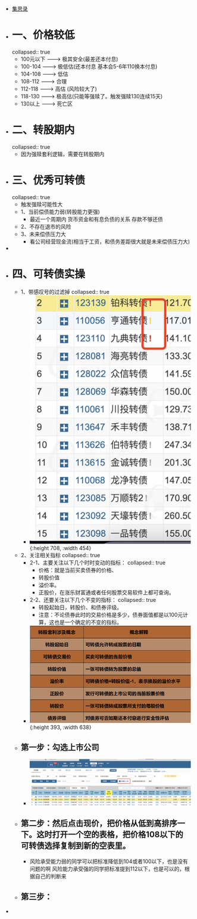 - [集思录](https://www.jisilu.cn/web/data/cb/list)
- # 一、价格较低
  collapsed:: true
	- 100元以下   ---> 极其安全(最差还本付息)
	- 100-104      ---> 极低估(还本付息 基本会5-6年110换本付息)
	- 104-108      ---> 低估
	- 108-112       ---> 合理
	- 112-118       ---> 高估 (风险较大了)
	- 118-130      ---> 极高估(只能等强赎了。触发强赎130连续15天)
	- 130以上      --->  死亡区
- # 二、转股期内
  collapsed:: true
	- 因为强赎套利逻辑，需要在转股期内
- # 三、优秀可转债
  collapsed:: true
	- 触发强赎可能性大
	- 1、当前偿债能力弱(转股能力更强)
		- 最近一个周期内   货币资金和有息负债的关系    存款不够还债
	- 2、不存在退市的风险
	- 3、未来偿债压力大
		- 看公司经营现金流(相当于工资，和债务差距很大就是未来偿债压力大)
-
- # 四、可转债实操
	- 1、带感叹号的过滤掉
	  collapsed:: true
		- ![image.png](../assets/image_1668434976208_0.png){:height 708, :width 454}
	- 2、关注相关指标
	  collapsed:: true
		- 2-1、主要关注以下几个时时变动的指标：
		  collapsed:: true
			- 价格：就是当前买卖债券的价格、
			- 转股价值
			- 溢价率。
			- 正股价，在涨乐财富通或者任何股票交易软件上都可查询。
		- 2-2、还要关注以下几个不变的指标：
		  collapsed:: true
			- 转股起始日，转股价、和债券评级。
			- 注意：不论债券此时的交易价格是多少，债券面值都是以100元计算，这也是一个确定的不变的指标。
		- ![image.png](../assets/image_1668435216658_0.png){:height 393, :width 638}
	- ## 第一步：勾选上市公司
		- ![image.png](../assets/image_1668435481560_0.png)
	- ## 第二步：然后点击现价，把价格从低到高排序一下。这时打开一个空的表格，把价格108以下的可转债选择复制到新的空表里。
		- 风险承受能力弱的同学可以把标准降低到104或者100以下，也是没有问题的啊
		  风险能力承受强的同学把标准提到112以下，也是可以的，根据自己的判断来
	- ## 第三步：
-